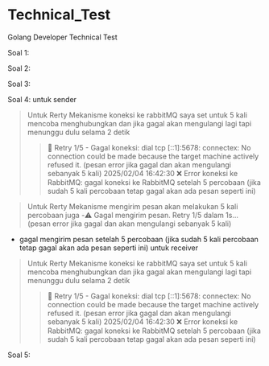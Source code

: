 # Technical_Test
Golang Developer Technical Test

Soal 1:

Soal 2:

Soal 3:

Soal 4:
untuk sender
 >Untuk Rerty Mekanisme koneksi ke rabbitMQ saya set untuk 5 kali mencoba menghubungkan dan jika gagal akan mengulangi lagi tapi menunggu dulu selama 2 detik
 >> 🔄 Retry 1/5 - Gagal koneksi: dial tcp [::1]:5678: connectex: No connection could be made because the target machine actively refused it. (pesan error jika gagal dan akan mengulangi sebanyak 5 kali)
 >> 2025/02/04 16:42:30 ❌ Error koneksi ke RabbitMQ: gagal koneksi ke RabbitMQ setelah 5 percobaan (jika sudah 5 kali percobaan tetap gagal akan ada pesan seperti ini)

 >Untuk Rerty Mekanisme mengirim pesan akan melakukan 5 kali percobaan juga
 -⚠️ Gagal mengirim pesan. Retry 1/5 dalam 1s... (pesan error jika gagal dan akan mengulangi sebanyak 5 kali)
 - gagal mengirim pesan setelah 5 percobaan (jika sudah 5 kali percobaan tetap gagal akan ada pesan seperti ini)
untuk receiver
 > Untuk Rerty Mekanisme koneksi ke rabbitMQ saya set untuk 5 kali mencoba menghubungkan dan jika gagal akan mengulangi lagi tapi menunggu dulu selama 2 detik
 >>🔄 Retry 1/5 - Gagal koneksi: dial tcp [::1]:5678: connectex: No connection could be made because the target machine actively refused it. (pesan error jika gagal dan akan mengulangi sebanyak 5 kali)
 >>2025/02/04 16:42:30 ❌ Error koneksi ke RabbitMQ: gagal koneksi ke RabbitMQ setelah 5 percobaan (jika sudah 5 kali percobaan tetap gagal akan ada pesan seperti ini)

 Soal 5: